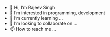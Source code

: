 - 👋 Hi, I’m Rajeev Singh
- 👀 I’m interested in programming, development
- 🌱 I’m currently learning ...
- 💞️ I’m looking to collaborate on ...
- 📫 How to reach me ...

<!---
shAdow01Lord/shAdow01Lord is a ✨ special ✨ repository because its `README.md` (this file) appears on your GitHub profile.
You can click the Preview link to take a look at your changes.
--->
